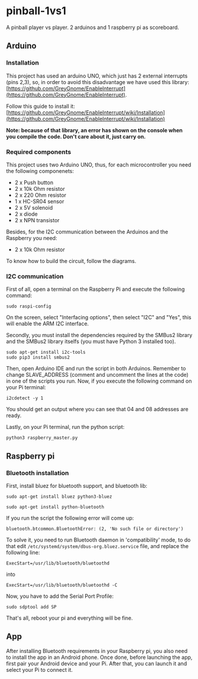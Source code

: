 # pinball-1vs1
A pinball player vs player. 2 arduinos and 1 raspberry pi as scoreboard. 

## Arduino

### Installation
This project has used an arduino UNO, which just has 2 external interrupts (pins 2,3), so, in order to avoid this disadvantage we have used this library: [https://github.com/GreyGnome/EnableInterrupt](https://github.com/GreyGnome/EnableInterrupt).

Follow this guide to install it: [https://github.com/GreyGnome/EnableInterrupt/wiki/Installation](https://github.com/GreyGnome/EnableInterrupt/wiki/Installation)

**Note: because of that library, an error has shown on the console when you compile the code. Don't care about it, just carry on.**

### Required components
This project uses two Arduino UNO, thus, for each microcontroller you need the following componenets:

* 2 x Push button
* 2 x 10k Ohm resistor
* 2 x 220 Ohm resistor
* 1 x HC-SR04 sensor
* 2 x 5V solenoid
* 2 x diode
* 2 x NPN transistor

Besides, for the I2C communication between the Arduinos and the Raspberry you need:
* 2 x 10k Ohm resistor

To know how to build the circuit, follow the diagrams.

### I2C communication
First of all,  open a terminal on the Raspberry Pi and execute the following command:
```shell
sudo raspi-config
```
On the screen, select "Interfacing options", then select "I2C" and "Yes", this will enable the ARM I2C interface.

Secondly, you must install the dependencies required by the SMBus2 library and the SMBus2 library itselfs (you must have Python 3 installed too).
```shell
sudo apt-get install i2c-tools
sudo pip3 install smbus2
```

Then, open Arduino IDE and run the script in both Arduinos. Remember to change SLAVE_ADDRESS (comment and uncomment the lines at the code) in one of the scripts you run. Now, if you execute the following command on your Pi terminal:
```shell
i2cdetect -y 1
```
You should get an output where you can see that 04 and 08 addresses are ready.

Lastly, on your Pi terminal, run the python script:
```shell
python3 raspberry_master.py
```

## Raspberry pi

### Bluetooth installation
First, install bluez for bluetooth support, and bluetooth lib:

`sudo apt-get install bluez python3-bluez`

`sudo apt-get install python-bluetooth`

If you run the script the following error will come up:

`bluetooth.btcommon.BluetoothError: (2, 'No such file or directory')`

To solve it, you need to run Bluetooth daemon in 'compatibility' mode, to do that edit `/etc/systemd/system/dbus-org.bluez.service` file, and replace the following line:

`ExecStart=/usr/lib/bluetooth/bluetoothd`

into

`ExecStart=/usr/lib/bluetooth/bluetoothd -C`

Now, you have to add the Serial Port Profile:

`sudo sdptool add SP`

That's all, reboot your pi and everything will be fine.

## App

After installing Bluetooth requirements in your Raspberry pi, you also need to install the app in an Android phone. Once done, before launching the app, first pair your Android device and your Pi. After that, you can launch it and select your Pi to connect it.
